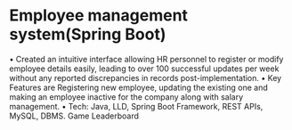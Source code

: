 # Employee management system(Spring Boot)

• Created an intuitive interface allowing HR personnel to register or modify employee details easily, leading to over 100 successful updates per week without any reported discrepancies in records post-implementation.
• Key Features are Registering new employee, updating the existing one and making an employee inactive for the company along with salary management.
• Tech: Java, LLD, Spring Boot Framework, REST APIs, MySQL, DBMS.
Game Leaderboard
